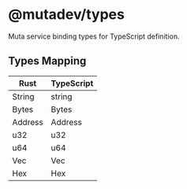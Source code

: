 # @mutadev/types

Muta service binding types for TypeScript definition.

## Types Mapping

| Rust    | TypeScript |
| ------- | ---------- |
| String  | string     |
| Bytes   | Bytes      |
| Address | Address    |
| u32     | u32        |
| u64     | u64        |
| Vec     | Vec        |
| Hex     | Hex        |
